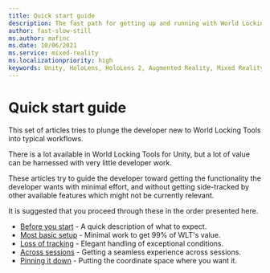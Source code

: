 ```yaml
---
title: Quick start guide
description: The fast path for getting up and running with World Locking Tools.
author: fast-slow-still
ms.author: mafinc
ms.date: 10/06/2021
ms.service: mixed-reality
ms.localizationpriority: high
keywords: Unity, HoloLens, HoloLens 2, Augmented Reality, Mixed Reality, ARCore, ARKit, development, MRTK
---
```


# Quick start guide

This set of articles tries to plunge the developer new to World Locking Tools into typical workflows.

There is a lot available in World Locking Tools for Unity, but a lot of value can be harnessed with very little developer work.

These articles try to guide the developer toward getting the functionality the developer wants with minimal effort, and without getting side-tracked by other available features which might not be currently relevant.

It is suggested that you proceed through these in the order presented here.

* [Before you start](UsingWLT/BeforeGettingStarted.md) - A quick description of what to expect.
* [Most basic setup](UsingWLT/JustWorldLock.md) - Minimal work to get 99% of WLT's value.
* [Loss of tracking](UsingWLT/LossOfTracking.md) - Elegant handling of exceptional conditions.
* [Across sessions](UsingWLT/PersistenceTricks.md)  - Getting a seamless experience across sessions.
* [Pinning it down](UsingWLT/AlignMyCoordinates.md)  - Putting the coordinate space where you want it.
